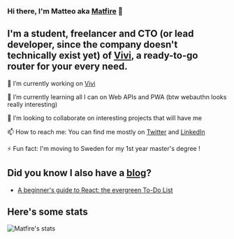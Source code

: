 ### Hi there, I'm Matteo aka [Matfire](https://matteogassend.com) 👋


## I'm a student, freelancer and CTO (or lead developer, since the company doesn't technically exist yet) of [Vivi](vincipit.com), a ready-to-go router for your every need.
🔭 I’m currently working on [Vivi](vincipit.com)

🌱 I’m currently learning all I can on Web APIs and PWA (btw webauthn looks really interesting)

👯 I’m looking to collaborate on interesting projects that will have me

📫 How to reach me: You can find me mostly on [Twitter](https://twitter.com/matgassend) and [LinkedIn](https://www.linkedin.com/in/matteo-gassend)

⚡ Fun fact: I'm moving to Sweden for my 1st year master's degree !

## Did you know I also have a [blog](blog.matteogassend.com)?

<!-- BLOG-POST-LIST:START -->
- [A beginner's guide to React: the evergreen To-Do List](https://blog.matteogassend.com/a-beginners-guide-to-react-the-evergreen-to-do-list-ckdvrrpt301kcids1deticm5c)
<!-- BLOG-POST-LIST:END -->

## Here's some stats
 
 ![Matfire's stats](https://github-readme-stats.vercel.app/api?username=matfire&show_icons=true&theme=tokyonight)
